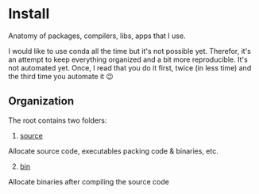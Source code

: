 # Install

Anatomy of packages, compilers, libs, apps that I use.

I would like to use conda all the time but it's not possible yet.
Therefor, it's an attempt to keep everything organized and a bit more reproducible.
It's not automated yet. Once, I read that you do it first, twice (in less time) and the third time you automate it :wink:

## Organization

The root contains two folders:

1. [source](source/README.md)

Allocate source code, executables packing code & binaries, etc.

2. [bin](bin/README.md)

Allocate binaries after compiling the source code
